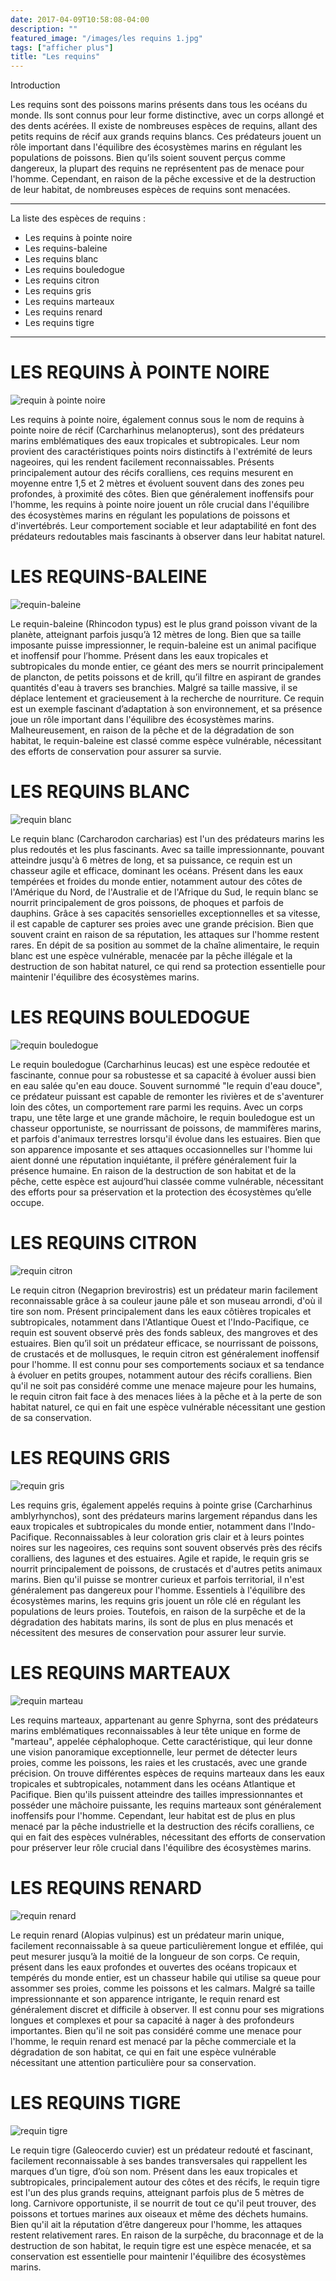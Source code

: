 ```yaml
---
date: 2017-04-09T10:58:08-04:00
description: ""
featured_image: "/images/les requins 1.jpg"
tags: ["afficher plus"]
title: "Les requins"
---
```


Introduction

Les requins sont des poissons marins présents dans tous les océans du monde. Ils sont connus pour leur forme distinctive, avec un corps allongé et des dents acérées. Il existe de nombreuses espèces de requins, allant des petits requins de récif aux grands requins blancs. Ces prédateurs jouent un rôle important dans l'équilibre des écosystèmes marins en régulant les populations de poissons. Bien qu’ils soient souvent perçus comme dangereux, la plupart des requins ne représentent pas de menace pour l'homme. Cependant, en raison de la pêche excessive et de la destruction de leur habitat, de nombreuses espèces de requins sont menacées.

______________________________________________________

La liste des espèces de requins : 
- Les requins à pointe noire
- Les requins-baleine 
- Les requins blanc
- Les requins bouledogue
- Les requins citron
- Les requins gris 
- Les requins marteaux
- Les requins renard
- Les requins tigre
_______________________________________________________

# LES REQUINS À POINTE NOIRE

![requin à pointe noire](/images/requin-a-pointes-noires.jpg)

Les requins à pointe noire, également connus sous le nom de requins à pointe noire de récif (Carcharhinus melanopterus), sont des prédateurs marins emblématiques des eaux tropicales et subtropicales. Leur nom provient des caractéristiques points noirs distinctifs à l'extrémité de leurs nageoires, qui les rendent facilement reconnaissables. Présents principalement autour des récifs coralliens, ces requins mesurent en moyenne entre 1,5 et 2 mètres et évoluent souvent dans des zones peu profondes, à proximité des côtes. Bien que généralement inoffensifs pour l'homme, les requins à pointe noire jouent un rôle crucial dans l'équilibre des écosystèmes marins en régulant les populations de poissons et d'invertébrés. Leur comportement sociable et leur adaptabilité en font des prédateurs redoutables mais fascinants à observer dans leur habitat naturel.

# LES REQUINS-BALEINE

![requin-baleine](/images/Whale_shark_Georgia_aquarium.jpg)

Le requin-baleine (Rhincodon typus) est le plus grand poisson vivant de la planète, atteignant parfois jusqu’à 12 mètres de long. Bien que sa taille imposante puisse impressionner, le requin-baleine est un animal pacifique et inoffensif pour l’homme. Présent dans les eaux tropicales et subtropicales du monde entier, ce géant des mers se nourrit principalement de plancton, de petits poissons et de krill, qu’il filtre en aspirant de grandes quantités d'eau à travers ses branchies. Malgré sa taille massive, il se déplace lentement et gracieusement à la recherche de nourriture. Ce requin est un exemple fascinant d’adaptation à son environnement, et sa présence joue un rôle important dans l'équilibre des écosystèmes marins. Malheureusement, en raison de la pêche et de la dégradation de son habitat, le requin-baleine est classé comme espèce vulnérable, nécessitant des efforts de conservation pour assurer sa survie.

# LES REQUINS BLANC

![requin blanc](/images/entete_img_requin_blanc_great_white_shark_shutterstock_andrea_izzotti_342643616.jpg-1280x512.webp)

Le requin blanc (Carcharodon carcharias) est l'un des prédateurs marins les plus redoutés et les plus fascinants. Avec sa taille impressionnante, pouvant atteindre jusqu'à 6 mètres de long, et sa puissance, ce requin est un chasseur agile et efficace, dominant les océans. Présent dans les eaux tempérées et froides du monde entier, notamment autour des côtes de l'Amérique du Nord, de l'Australie et de l'Afrique du Sud, le requin blanc se nourrit principalement de gros poissons, de phoques et parfois de dauphins. Grâce à ses capacités sensorielles exceptionnelles et sa vitesse, il est capable de capturer ses proies avec une grande précision. Bien que souvent craint en raison de sa réputation, les attaques sur l'homme restent rares. En dépit de sa position au sommet de la chaîne alimentaire, le requin blanc est une espèce vulnérable, menacée par la pêche illégale et la destruction de son habitat naturel, ce qui rend sa protection essentielle pour maintenir l'équilibre des écosystèmes marins.

# LES REQUINS BOULEDOGUE

![requin bouledogue](/images/requin-bouledogue-061602.jpg)

Le requin bouledogue (Carcharhinus leucas) est une espèce redoutée et fascinante, connue pour sa robustesse et sa capacité à évoluer aussi bien en eau salée qu'en eau douce. Souvent surnommé "le requin d'eau douce", ce prédateur puissant est capable de remonter les rivières et de s'aventurer loin des côtes, un comportement rare parmi les requins. Avec un corps trapu, une tête large et une grande mâchoire, le requin bouledogue est un chasseur opportuniste, se nourrissant de poissons, de mammifères marins, et parfois d'animaux terrestres lorsqu'il évolue dans les estuaires. Bien que son apparence imposante et ses attaques occasionnelles sur l'homme lui aient donné une réputation inquiétante, il préfère généralement fuir la présence humaine. En raison de la destruction de son habitat et de la pêche, cette espèce est aujourd’hui classée comme vulnérable, nécessitant des efforts pour sa préservation et la protection des écosystèmes qu’elle occupe.

# LES REQUINS CITRON

![requin citron](/images/00027.jpg)

Le requin citron (Negaprion brevirostris) est un prédateur marin facilement reconnaissable grâce à sa couleur jaune pâle et son museau arrondi, d'où il tire son nom. Présent principalement dans les eaux côtières tropicales et subtropicales, notamment dans l'Atlantique Ouest et l'Indo-Pacifique, ce requin est souvent observé près des fonds sableux, des mangroves et des estuaires. Bien qu’il soit un prédateur efficace, se nourrissant de poissons, de crustacés et de mollusques, le requin citron est généralement inoffensif pour l'homme. Il est connu pour ses comportements sociaux et sa tendance à évoluer en petits groupes, notamment autour des récifs coralliens. Bien qu'il ne soit pas considéré comme une menace majeure pour les humains, le requin citron fait face à des menaces liées à la pêche et à la perte de son habitat naturel, ce qui en fait une espèce vulnérable nécessitant une gestion de sa conservation.

# LES REQUINS GRIS

![requin gris](/images/02-tetiaroa-requin-gris-t-kotouc.jpg)

Les requins gris, également appelés requins à pointe grise (Carcharhinus amblyrhynchos), sont des prédateurs marins largement répandus dans les eaux tropicales et subtropicales du monde entier, notamment dans l'Indo-Pacifique. Reconnaissables à leur coloration gris clair et à leurs pointes noires sur les nageoires, ces requins sont souvent observés près des récifs coralliens, des lagunes et des estuaires. Agile et rapide, le requin gris se nourrit principalement de poissons, de crustacés et d'autres petits animaux marins. Bien qu'il puisse se montrer curieux et parfois territorial, il n'est généralement pas dangereux pour l'homme. Essentiels à l'équilibre des écosystèmes marins, les requins gris jouent un rôle clé en régulant les populations de leurs proies. Toutefois, en raison de la surpêche et de la dégradation des habitats marins, ils sont de plus en plus menacés et nécessitent des mesures de conservation pour assurer leur survie.

# LES REQUINS MARTEAUX

![requin marteau](/images/grand-requin-marteau.jpg)

Les requins marteaux, appartenant au genre Sphyrna, sont des prédateurs marins emblématiques reconnaissables à leur tête unique en forme de "marteau", appelée céphalophoque. Cette caractéristique, qui leur donne une vision panoramique exceptionnelle, leur permet de détecter leurs proies, comme les poissons, les raies et les crustacés, avec une grande précision. On trouve différentes espèces de requins marteaux dans les eaux tropicales et subtropicales, notamment dans les océans Atlantique et Pacifique. Bien qu'ils puissent atteindre des tailles impressionnantes et posséder une mâchoire puissante, les requins marteaux sont généralement inoffensifs pour l'homme. Cependant, leur habitat est de plus en plus menacé par la pêche industrielle et la destruction des récifs coralliens, ce qui en fait des espèces vulnérables, nécessitant des efforts de conservation pour préserver leur rôle crucial dans l'équilibre des écosystèmes marins.

# LES REQUINS RENARD

![requin renard](/images/requin-renard-alopias.jpg)

Le requin renard (Alopias vulpinus) est un prédateur marin unique, facilement reconnaissable à sa queue particulièrement longue et effilée, qui peut mesurer jusqu’à la moitié de la longueur de son corps. Ce requin, présent dans les eaux profondes et ouvertes des océans tropicaux et tempérés du monde entier, est un chasseur habile qui utilise sa queue pour assommer ses proies, comme les poissons et les calmars. Malgré sa taille impressionnante et son apparence intrigante, le requin renard est généralement discret et difficile à observer. Il est connu pour ses migrations longues et complexes et pour sa capacité à nager à des profondeurs importantes. Bien qu'il ne soit pas considéré comme une menace pour l'homme, le requin renard est menacé par la pêche commerciale et la dégradation de son habitat, ce qui en fait une espèce vulnérable nécessitant une attention particulière pour sa conservation.

# LES REQUINS TIGRE

![requin tigre](/images/requin-tigre-photo-2.jpeg)

Le requin tigre (Galeocerdo cuvier) est un prédateur redouté et fascinant, facilement reconnaissable à ses bandes transversales qui rappellent les marques d’un tigre, d’où son nom. Présent dans les eaux tropicales et subtropicales, principalement autour des côtes et des récifs, le requin tigre est l'un des plus grands requins, atteignant parfois plus de 5 mètres de long. Carnivore opportuniste, il se nourrit de tout ce qu'il peut trouver, des poissons et tortues marines aux oiseaux et même des déchets humains. Bien qu'il ait la réputation d’être dangereux pour l'homme, les attaques restent relativement rares. En raison de la surpêche, du braconnage et de la destruction de son habitat, le requin tigre est une espèce menacée, et sa conservation est essentielle pour maintenir l'équilibre des écosystèmes marins.
